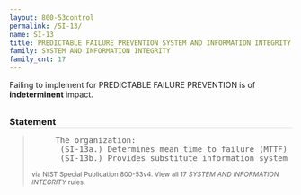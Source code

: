 ```yaml
---
layout: 800-53control
permalink: /SI-13/
name: SI-13
title: PREDICTABLE FAILURE PREVENTION SYSTEM AND INFORMATION INTEGRITY
family: SYSTEM AND INFORMATION INTEGRITY
family_cnt: 17
---
```

<p class="text-">Failing to implement for PREDICTABLE FAILURE PREVENTION is of <b>indeterminent</b> impact.</p>

<h3 style="border-bottom:1px solid #ddd;margin:30px 0 8px 0;">Statement</h3>
<blockquote>
<pre>     The organization: 
      (SI-13a.) Determines mean time to failure (MTTF) for [Assignment: organization-defined information system components] in specific environments of operation; and 
      (SI-13b.) Provides substitute information system components and a means to exchange active and standby components at [Assignment: organization-defined MTTF substitution criteria]. 
</pre>
<p><small>via NIST Special Publication 800-53v4. View all 17 <i>SYSTEM AND INFORMATION INTEGRITY</i> rules. <a href="/cce/ssg/group/$Group_id"><span class="glyphicon glyphicon-link"></span></a> </small></p>
</blockquote>

